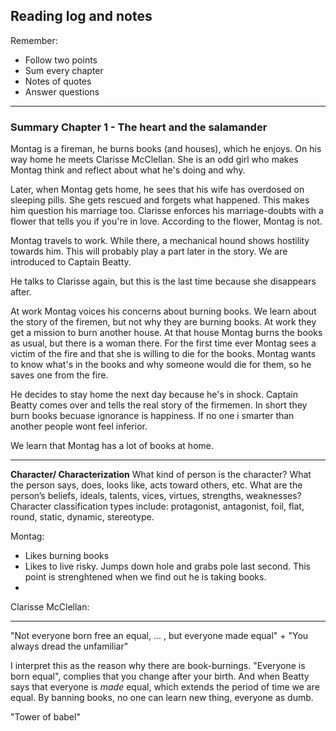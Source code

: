 ## Reading log and notes

Remember:
- Follow two points
- Sum every chapter 
- Notes of quotes
- Answer questions
-----------------------------------
### Summary Chapter 1 - The heart and the salamander

Montag is a fireman, he burns books (and houses), which he enjoys. On his way home he meets Clarisse McClellan. She is an odd girl who makes Montag think and reflect about what he's doing and why. 

Later, when Montag gets home, he sees that his wife has overdosed on sleeping pills. She gets rescued and forgets what happened. This makes him question his marriage too. Clarisse enforces his marriage-doubts with a flower that tells you if you're in love. According to the flower, Montag is not. 

Montag travels to work. While there, a mechanical hound shows hostility towards  him. This will probably play a part later in the story. We are introduced to Captain Beatty.

He talks to Clarisse again, but this is the last time because she disappears after.

At work Montag voices his concerns about burning books. We learn about the story of the firemen, but not why they are burning books. At work they get a mission to burn another house. At that house Montag burns the books as usual, but there is a woman there. For the first time ever Montag sees a victim of the fire and that she is willing to die for the books. Montag wants to know what's in the books and why someone would die for them, so he saves one from the fire. 

He decides to stay home the next day because he's in shock. Captain Beatty comes over and tells the real story of the firmemen. In short they burn books becuase ignorance is happiness. If no one i smarter than another people wont feel inferior. 

We learn that Montag has a lot of books at home.


----------------------------------
**Character/ Characterization**
What kind of person is the character? What the person says, does, looks like, acts toward others, etc. What are the person’s beliefs, ideals, talents, vices, virtues, strengths, weaknesses? Character classification types include: protagonist, antagonist, foil, flat, round, static, dynamic, stereotype.

Montag:
- Likes burning books
- Likes to live risky. Jumps down hole and grabs pole last second. This point is strenghtened when we find out he is taking books. 
- 

Clarisse McClellan:

---------------------------------


"Not everyone born free an equal, ... , but everyone made equal"
+
"You always dread the unfamiliar"

I interpret this as the reason why there are book-burnings. "Everyone is born equal", complies that you change after your birth. And when Beatty says that everyone is *made* equal, which extends the period of time we are equal. By banning books, no one can learn new thing, everyone as dumb.


"Tower of babel"
